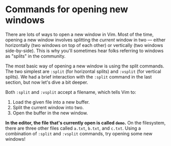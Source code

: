 # Commands for opening new windows

There are lots of ways to open a new window in Vim. Most of the time, opening a new window involves splitting the _current_ window in two — either horizontally (two windows on top of each other) or vertically (two windows side-by-side). This is why you'll sometimes hear folks referring to windows as "splits" in the community.

The most basic way of opening a new window is using the split commands. The two simplest are `:split` (for horizontal splits) and `:vsplit` (for vertical splits). We had a brief interaction with the `:split` command in the last section, but now let's dive a bit deeper.

Both `:split` and `:vsplit` accept a filename, which tells Vim to:

1. Load the given file into a new buffer.
2. Split the current window into two.
3. Open the buffer in the new window.

**In the editor, the file that's currently open is called `demo`.** On the filesystem, there are three other files called `a.txt`, `b.txt`, and `c.txt`. Using a combination of `:split` and `:vsplit` commands, try opening some new windows!
